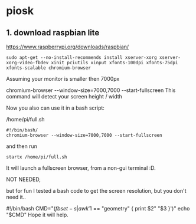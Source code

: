 # piosk




## 1. download raspbian lite
https://www.raspberrypi.org/downloads/raspbian/




```
sudo apt-get --no-install-recommends install xserver-xorg xserver-xorg-video-fbdev xinit pciutils xinput xfonts-100dpi xfonts-75dpi xfonts-scalable chromium-browser

```




Assuming your monitor is smaller then 7000px

chromium-browser --window-size=7000,7000 --start-fullscreen
This command will detect your screen height / width

Now you also can use it in a bash script:



/home/pi/full.sh

```
#!/bin/bash/ 
chromium-browser --window-size=7000,7000 --start-fullscreen
```

and then run

```
startx /home/pi/full.sh
```

It will launch a fullscreen browser, from a non-gui terminal :D.

NOT NEEDED,

but for fun I tested a bash code to get the screen resolution, but you don't need it..

#!/bin/bash
CMD="$(fbset -s | awk '$1 == "geometry" { print $2" "$3 }')"
echo "$CMD"
Hope it will help.

